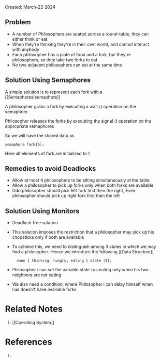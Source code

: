 Created: March-22-2024

## Problem

- A number of Philosophers are seated across a round-table, they can either think or eat
- When they're thinking they're in their own world, and cannot interact with anybody
- Each philosopher has a plate of food and a fork, but they're philosophers, so they take two forks to eat
- No two adjacent philosophers can eat at the same time
## Solution Using Semaphores

A simple solution is to represent each fork with a [[Semaphores|semaphore]]

A philosopher grabs a fork by executing a wait () operation on the semaphore

Philosopher releases the forks by executing the signal () operation on the appropriate semaphores

So we will have the shared data as

	semaphore fork[5];

Here all elements of fork are initialized to 1
## Remedies to avoid Deadlocks

- Allow at most 4 philosophers to be sitting simultaneously at the table
- Allow a philosopher to pick up forks only when both forks are available
- Odd philosopher should pick left fork first then the right, Even philosopher should pick up right fork first then the left
## Solution Using Monitors

- Deadlock-free solution
- This solution imposes the restriction that a philosopher may pick up his chopsticks only if both are available
- To achieve this, we need to distinguish among 3 states in which we may find a philosopher. Hence we introduce the following [[Data Structure]]

		enum { thinking, hungry, eating } state [5];

- Philosopher i can set the variable state i as eating only when his two neighbors are not eating
- We also need a condition, where Philosopher i can delay himself when has doesn't have available forks
# Related Notes

1. [[Operating System]]
# References

1. 